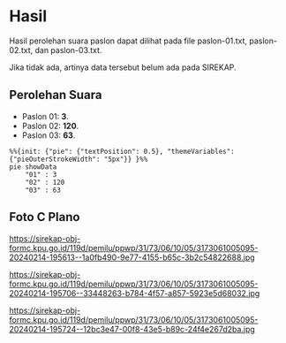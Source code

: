 # Hasil

Hasil perolehan suara paslon dapat dilihat pada file paslon-01.txt, paslon-02.txt, dan paslon-03.txt.

Jika tidak ada, artinya data tersebut belum ada pada SIREKAP.

## Perolehan Suara

 * Paslon 01: **3**.
 * Paslon 02: **120**.
 * Paslon 03: **63**.

```mermaid
%%{init: {"pie": {"textPosition": 0.5}, "themeVariables": {"pieOuterStrokeWidth": "5px"}} }%%
pie showData
    "01" : 3
    "02" : 120
    "03" : 63
```
## Foto C Plano

https://sirekap-obj-formc.kpu.go.id/119d/pemilu/ppwp/31/73/06/10/05/3173061005095-20240214-195613--1a0fb490-9e77-4155-b65c-3b2c54822688.jpg

https://sirekap-obj-formc.kpu.go.id/119d/pemilu/ppwp/31/73/06/10/05/3173061005095-20240214-195706--33448263-b784-4f57-a857-5923e5d68032.jpg

https://sirekap-obj-formc.kpu.go.id/119d/pemilu/ppwp/31/73/06/10/05/3173061005095-20240214-195724--12bc3e47-00f8-43e5-b89c-24f4e267d2ba.jpg
